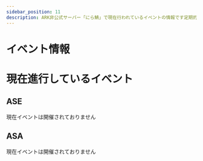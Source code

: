 ```yaml
---
sidebar_position: 11
description: ARK非公式サーバー「にら鯖」で現在行われているイベントの情報です定期的に楽しいイベントを用意しています　ぜひ楽しんでください！
---
```


# イベント情報

# 現在進行しているイベント

## ASE

現在イベントは開催されておりません
## ASA

現在イベントは開催されておりません
<!--
## タエニアステラ

### タエニアステラとは？

タエニアステラとは日本人の方が制作中のMODマップです
タエニア種という固有種族と全く新しい固有生物が存在し、バイオームも多種多様なマップです

## カバルス

### カバルスとは？

TheIslandのように島の形状をしているMODマップです
複数の固有生物が存在し、多様なバイオームが存在します。

## 建築コンテスト
第二回建築コンテストの詳細などです

## ルール

- すでにある又は新たに作った建築物（にら鯖にある状態かつ最終日まで存在する）
- 差別的表現など不適切な表現を含まない
- 1人又は1グループ1作品
- 既存のルールの範囲内で行う
- グループでの応募も可能だが、報酬は変わらないため注意
- なるべくほかの人が見れるように扉を開けるなどしておく
- ほかの人の作品をコピーまたはほとんど変わらない作品は不可
- 参考にした動画などがあればリンクを貼る
- 前回の建築コンテストで参加賞目当ての雑なものがあったため管理人が選考し、予選通過したものを投票対象にします
- ルールなどはあとから改定される場合があることをご理解ください

## 応募方法
- タイトルは作品名にしてください
- メッセージに下記のテンプレートを使用してください
- 建築物のスクショを最低4枚（動画などでも構わない 編集可 YouTubeリンクでも可）
- 応募中タグ必須
- 作品名
- その建築の魅力や伝えたいことなどを50文字以上
- 制作メンバーなどの表示

## 各賞など
### 管理部賞
管理チーム内で選ばれます
### 最優秀賞
サーバーの人全員の投票にて最も票を獲得した人が選ばれます
### 優秀賞 
サーバーの人全員の投票にて2～3番目に票を獲得した人が選ばれます
### あとから追加されるかも？
未定です

## 景品
### 管理部賞
- レアリティ自由色指定チビペット5個
- GEN2限定ドリルバッグTEKストライダー269レベル
### 最優秀賞
- レアリティ自由色指定チビペット9個
- お好きなマップにドリルバッグTEKストライダー300レベル
### 優秀賞 
- レアリティ自由色指定チビペット5個
- GEN2限定ドリルバッグTEKストライダー200レベル
## 応募用テンプレート
(こちらをコピーし例の部分を消してご利用ください)
ーーーーーーーーーーーーーーーーーーーーーーーーーーーー
```
# 作品名
例: お城
## マップと座標
例: フィヨルド 50 50
## この建築の魅力伝えたい点
例: ○○を特に頑張った
## 内装訪問 可or不可
例: 中に入ってみることができます
## 制作メンバー
- @
- @

備考
例: どうか一票お願いします
```

投稿例はDiscordにてご覧ください
## ハロウィンイベント
### 概要
ハロウィンイベントではゾンビドードー・ワイバーンをテイムしたり、ドードーレックス・ワイバーンを討伐してチビペットを獲得することができます
他にもハロウィンのイベントカラーも湧きます
- 開催期間 10月25～11月7日

### やり方
本来は野生で骨恐竜が湧きますが、今回は特定の素材を召喚台に入れて召喚することで骨を手に入れ、
その骨を使いゾンビ系をテイムしたり、ドードーレックスなどに挑めるようになります

- ① 骨恐竜召喚の貢物を集める
- ② 骨恐竜を召喚し討伐 骨をゲット
- ③ 骨を使いドードーレックス・ワイバーンに挑む もしくは ゾンビドードー・ワイバーンをゲット


<details>
  <summary>骨恐竜召喚貢物リスト(クリックで開く)</summary>

   召喚生物                    | 貢物               |   貢物
-------------------------- | --------------------- | ----
骨ブロント                  | 竜脚類の仙骨6個          | ブロントサウルスの卵5個
骨ラプトル                  | アルゲンタヴィスの鉤爪5個 | ユタラプトルの卵5個
骨カルノタウルス             | アロサウルスの脳5個      | カルノタウルスの卵5個
骨レックス                  | ティラノサウルスの腕5個   | ティラノサウルスの卵5個
骨ギガノトサウルス           | ギガノトサウルスの心臓1個 | ギガノトサウルスの卵5個

- これらの生物は召喚より20分で消滅します
- 1～180レベルでスポーンします
- アルファと同じ強さですのでお気を付けください

</details>

<details>
  <summary>ドードーレックス・ワイバーン召喚貢物リスト(クリックで開く)</summary>

 召喚生物                    | 必要骨数        
-------------------------- | --------------
ドードーレックス                  | 159個  
ドードーワイバーンン              | 150個 

- これらの生物は召喚より30分で消滅します
- 1レベルでスポーンします
- 相当強い生物となっていますのでお気を付けください

</details>

<details>
  <summary>テイム済みゾンビドードー・ワイバーン召喚貢物リスト(クリックで開く)</summary>

  召喚生物                    | 必要骨数        
-------------------------- | --------------
ゾンビドードー(1～270レベル)          | 70個 
ゾンビワイバーン各種(1～228レベル)             | 210個

- これらの生物は召喚した人のテイム生物になります

</details>

### 召喚台の場所
 <details>
  <summary>スコーチドアース</summary>

準備中 

</details>

 <details>
  <summary>ラグナロク</summary>

 <img src="/img/eventphoto/rag.jpg" />

</details>

<details>
  <summary>クリスタルアイルズ</summary>

 準備中

</details>

 <details>
  <summary>ロストアイランド</summary>

 <img src="/img/eventphoto/lost.jpg" />

</details>
 <details>
  <summary>フィヨルド</summary>
  アスガルド

<img src="/img/eventphoto/fjo.jpg" />
 

</details>

### 召喚台の使い方

- ①インベントリに貢物を入れる
- ②Eキーで画面を開き召喚

- 召喚はドームの範囲内で行われます
- ボタンを押してから数秒で召喚されます

### 注意点
- 召喚台の使用待ちがいる場合は連続使用はやめて並びなおしてください
- 召喚した生物を遠くに連れてく行為はやめてください
-->
<!-- 
## タエニアステラ

### タエニアステラとは？

タエニアステラとは日本人の方が制作中のMODマップです
タエニア種という固有種族と全く新しい固有生物が存在し、バイオームも多種多様なマップです

### アルファスコーチドアースアースの設定やルール
- 基本的には他のサーバーと同じルール設定です
- 転送可能（MODアイテムや生物は出来ません）

### クリア条件とクリア報酬
- タエニア種を除くすべてのMOD生物のテイムと3種類のアルファボス討伐
- 3種のボスの死体の前でのサバイバーが映ってるスクショ、テイム時に出る名前入力欄のスクショを提出
- クリア報告はてりにらのDMにお願いします

### 開催期間

7月1～7月7　ラプトル以上の[サブスクリプション](https://playark.jp/docs/Feeling)の方の先行プレイ
7月8～7月30日　一般公開（変更になる場合があります）



## マッスルアべレーション

### マッスルアべレーションとは？

マッスルアべレーションとはテイムできる生物が肩乗せや、手持ち恐竜だけになり　代わりに<h4>サバイバーの攻撃力が1000倍</h4>になり、他のステータスも強化される　簡単にいえば<h4>全てを筋肉で解決する</h4>　がコンセプトのイベントサーバーになっています
最大難易度のクリア目標はロックウェルアルファのクリアです。

### マッスルアべレーションの設定やルール
- 基本的には他のサーバーと同じルール設定です

マッスルアべレーションだけの設定・ルール

　サバイバーのステータス | 上がり幅 
  ------------------ | -------- 
  体力　　 　　　　　| 1.5倍  
  スタミナ　　　　　 | 1.5倍       
  酸素量　　　　　　　| 1倍    
  食料　　　　　　　 | 1倍    
  重量　　　　　　　　| 20倍    
  近接攻撃　　　　　　| 20ポイント時点で1000倍     
  移動速度　　　　　　| 1.3倍     
　
- ログインしたらまずは攻撃力に20ポイント振ってください
- アイテム品質の低下（公式の2倍）
- 持ち込み全て不可
- ショットガン類TEKライフルなどの強力な重火器の禁止
- 一部の強力なアイテムの禁止
- 肩乗せ生物のみテイム可能
- トライブ最大人数10人
- ジップラインとモーターのエングラム変更
- 夜の経過速度0.3
<details>
  <summary>ARKショップ変更</summary>
時間経過取得ポイント2倍
売却価格
  商品名　　| 値段| 個数  | 備考
  ----------- | ---| ---- | -------
  アルファリーパーキングの棘  |20000 |1  | 無し
  アルファカルキノスの爪  |7500 |1 | 無し
  アルファバジリスクの牙  |7500 |1  | 無し
  ロックウェルトロフィーガンマ  |20000 |1  | 無し
  ロックウェルトロフィーベータ|40000 |1  | 無し
  ロックウェルトロフィーアルファ|60000 |1  | 無し
</details>

### クリア条件と報酬

<details>
  <summary>ロックウェルベータ</summary>

　チビペット9個（レア度自由・色指定不可）
    
</details>
<details>
  <summary>ロックウェルアルファ</summary>

 チビペット9個（レア度自由・色指定不可）

 アべレーションマッスルサバイバーロール

</details>
<details>
  <summary>ロックウェルアルファ＋</summary>
クリア条件
ロックウェルアルファの条件に追加でロックドレイクの卵奪取
巣に沸いてある状態で卵のレベルが分かるようにスクショし、その卵を上層のポータル（初期リス）に捨てた状態で卵のレベルが見えるようにスクショをし、その二枚を追加提出
（孵化させても取得できないので食べるなりしてください）


 チビペット9個（レア度自由・色指定不可）

 カルキノス/リーパー/ロックドレイク/バジリスクのうちどれかの最高レベル1匹（1～100番カラー色指定可）（リーパーは244レベル ドレイクは226レベル他は269レベル）

 アべレーションマッスルサバイバーロール

</details>

- クリア報告は一人につき1度まで受け付けます（トライブでクリアしても一人一人申請してください）
- クリア報告時にインプラントとサバイバーのステータスが映った画像の提出
- クリア報告時に下層のボスターミナルでボス起動状態の写真を提出
- 3種類のアーティファクトの前での写真が必要になります（サバイバーが映っていれば直撮りでも３人称視点でもかまいません、回収前のアーティファクトのみ有効です）
- クリア時にサバイバーレベルが115以上
- クリア報告はてりにらのDMにお願いします(写真は5枚か7枚になるはずです)


※ボスだけ行きましたなどはクリア扱いにはなりません
※ルールは変更になる場合がございます

### 参加していただく配信者様
## [ARKは宇宙だ（むーさん）](https://www.youtube.com/@mu.uchuda/featured)

　<img alt="kanntasann" src="/img/event/ARKmu.jpg" width="20%"/>

YouTubeで主にARKの生身縛りや生物縛りの動画を投稿されている縛りプレイのプロ。にら鯖生身シリーズはむーさんの動画を見て始まった。
生身アべレーション経験者。前回のマッスルアイランドに引き続き参加していただきます。

## [桜餅かんたさん](https://www.youtube.com/@k_SKTMT)

<img alt="kanntasann" src="/img/event/kanta.jpg" width="20%"/>



　YouTubeでARKアーリーアクセス時代からジュラシックパーク編や建築動画、PVP動画を投稿されているARK界のレジェンド。
　てりにらがARKに出会うきっかけとなった方。今回初参戦です。

### 開催予定期間

8月1～8月7　ラプトル以上の[サブスクリプション](https://playark.jp/docs/Feeling)の方の先行プレイ

8月8～8月31日　一般公開（延長になる場合があります）


# イベント情報
# 現在進行しているイベント

## アルファスコーチドアースアース

### アルファスコーチドアースアースとは？

アルファスコーチドアースアースとはテイムできる生物が6匹になり、何がテイムできるのかは分かりません　また通常のスコーチドアースより気温が1.3倍になっています
最終クリア目標はマンティコアのベータです

### アルファスコーチドアースアースの設定やルール
- 基本的には他のサーバーと同じルール設定です

アルファスコーチドアースだけの設定・ルール

　項目 | 倍率
  ------------------ | -------- 
  水分・食料の減り速度　　　| 1倍  
  死体時間　　　　　 | 1倍       
  テイム制限　　　　　　　| 50匹   
  腐敗時間　　　　　　　 | 1倍    





- クライムピッケルの素材が変更されているのでスコーチドアースだけで制作できます
- ベストエッグのエアコン効果、回収機能、性転換無効
- その他倍率低下



### クリア条件
- <h3>アルファマンティコア（ベータに変更される可能性あり）</h3>
- クリア報告は一人につき1度まで受け付けます（トライブは全員まとめてお願いします） 
- クリア報告時にインプラントの画像を提出していただきます
- マンティコアのクリアには全てのアーティファクトの前での写真が必要になります（サバイバーが映っていれば直撮りでも３人称視点でもかまいません、ちゃんと攻略したことが証明できればいいです）

※1ボスだけ行きましたなどはクリア扱いにはなりません
※2裏条件が存在しそれにクリアしていなかった場合無効になります

※3ルールは変更になる場合がございます

## 開催期間

6月1～6月7　ラプトル以上の[サブスクリプション](https://playark.jp/docs/Feeling)の方の先行プレイ
6月8～6月30日　一般公開（変更になる場合があります）

-->